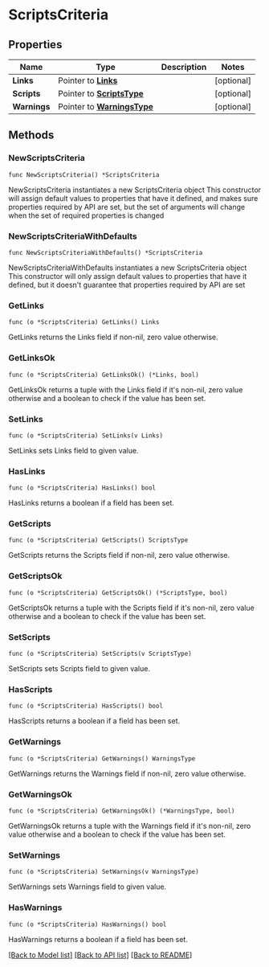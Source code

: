 # ScriptsCriteria

## Properties

Name | Type | Description | Notes
------------ | ------------- | ------------- | -------------
**Links** | Pointer to [**Links**](Links.md) |  | [optional] 
**Scripts** | Pointer to [**ScriptsType**](ScriptsType.md) |  | [optional] 
**Warnings** | Pointer to [**WarningsType**](WarningsType.md) |  | [optional] 

## Methods

### NewScriptsCriteria

`func NewScriptsCriteria() *ScriptsCriteria`

NewScriptsCriteria instantiates a new ScriptsCriteria object
This constructor will assign default values to properties that have it defined,
and makes sure properties required by API are set, but the set of arguments
will change when the set of required properties is changed

### NewScriptsCriteriaWithDefaults

`func NewScriptsCriteriaWithDefaults() *ScriptsCriteria`

NewScriptsCriteriaWithDefaults instantiates a new ScriptsCriteria object
This constructor will only assign default values to properties that have it defined,
but it doesn't guarantee that properties required by API are set

### GetLinks

`func (o *ScriptsCriteria) GetLinks() Links`

GetLinks returns the Links field if non-nil, zero value otherwise.

### GetLinksOk

`func (o *ScriptsCriteria) GetLinksOk() (*Links, bool)`

GetLinksOk returns a tuple with the Links field if it's non-nil, zero value otherwise
and a boolean to check if the value has been set.

### SetLinks

`func (o *ScriptsCriteria) SetLinks(v Links)`

SetLinks sets Links field to given value.

### HasLinks

`func (o *ScriptsCriteria) HasLinks() bool`

HasLinks returns a boolean if a field has been set.

### GetScripts

`func (o *ScriptsCriteria) GetScripts() ScriptsType`

GetScripts returns the Scripts field if non-nil, zero value otherwise.

### GetScriptsOk

`func (o *ScriptsCriteria) GetScriptsOk() (*ScriptsType, bool)`

GetScriptsOk returns a tuple with the Scripts field if it's non-nil, zero value otherwise
and a boolean to check if the value has been set.

### SetScripts

`func (o *ScriptsCriteria) SetScripts(v ScriptsType)`

SetScripts sets Scripts field to given value.

### HasScripts

`func (o *ScriptsCriteria) HasScripts() bool`

HasScripts returns a boolean if a field has been set.

### GetWarnings

`func (o *ScriptsCriteria) GetWarnings() WarningsType`

GetWarnings returns the Warnings field if non-nil, zero value otherwise.

### GetWarningsOk

`func (o *ScriptsCriteria) GetWarningsOk() (*WarningsType, bool)`

GetWarningsOk returns a tuple with the Warnings field if it's non-nil, zero value otherwise
and a boolean to check if the value has been set.

### SetWarnings

`func (o *ScriptsCriteria) SetWarnings(v WarningsType)`

SetWarnings sets Warnings field to given value.

### HasWarnings

`func (o *ScriptsCriteria) HasWarnings() bool`

HasWarnings returns a boolean if a field has been set.


[[Back to Model list]](../README.md#documentation-for-models) [[Back to API list]](../README.md#documentation-for-api-endpoints) [[Back to README]](../README.md)


